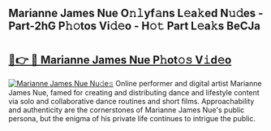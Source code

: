 ## Marianne James Nue O𝚗𝚕yf𝚊ns L𝚎a𝚔ed N𝚞𝚍es - Part-2hG P𝚑𝚘tos Vi𝚍𝚎o - H𝚘𝚝 Part L𝚎a𝚔s BeCJa

# <h2><a href="http://kf10s4.oniu.top/?m=Marianne+James+Nue">🔗👉 🔴 Marianne James Nue P𝚑ot𝚘𝚜 V𝚒d𝚎o</a></h2>

[![Marianne James Nue Nu𝚍e𝚜](https://i.imgur.com/0qMVB7G.gif)](http://kf10s4.oniu.top/?m=Marianne+James+Nue)
Online performer and digital artist Marianne James Nue, famed for creating and distributing dance and lifestyle content via solo and collaborative dance routines and short films. Approachability and authenticity are the cornerstones of Marianne James Nue's public persona, but the enigma of his private life continues to intrigue the public.  
